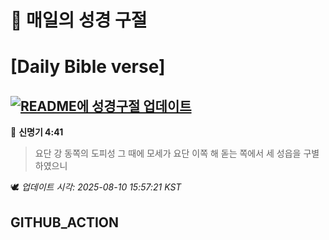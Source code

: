 # 🙏 매일의 성경 구절
# [Daily Bible verse]
## [![README에 성경구절 업데이트](https://github.com/DONGSUKA/first_test/actions/workflows/update-readme-bible.yml/badge.svg)](https://github.com/DONGSUKA/first_test/actions/workflows/update-readme-bible.yml)
<!-- START_BIBLE_VERSE -->
📖 **신명기 4:41**
> 요단 강 동쪽의 도피성 그 때에 모세가 요단 이쪽 해 돋는 쪽에서 세 성읍을 구별하였으니

🕊️ _업데이트 시각: 2025-08-10 15:57:21 KST_
  <!-- END_BIBLE_VERSE -->
## GITHUB_ACTION
